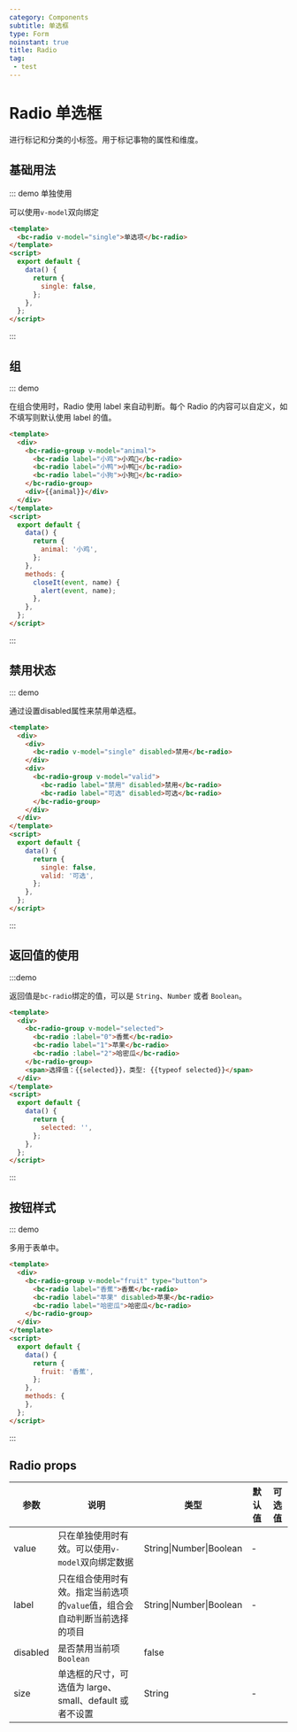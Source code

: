 ```yaml
---
category: Components
subtitle: 单选框
type: Form
noinstant: true
title: Radio
tag:
 - test
---
```


# Radio 单选框

进行标记和分类的小标签。用于标记事物的属性和维度。


## 基础用法


::: demo 单独使用

可以使用`v-model`双向绑定


```html
<template>
  <bc-radio v-model="single">单选项</bc-radio>
</template>
<script>
  export default {
    data() {
      return {
        single: false,
      };
    },
  };
</script>

```
:::


## 组


::: demo

在组合使用时，Radio 使用 label 来自动判断。每个 Radio 的内容可以自定义，如不填写则默认使用 label 的值。

```html
<template>
  <div>
    <bc-radio-group v-model="animal">
      <bc-radio label="小鸡">小鸡🐥</bc-radio>
      <bc-radio label="小鸭">小鸭🦆</bc-radio>
      <bc-radio label="小狗">小狗🐶</bc-radio>
    </bc-radio-group>
    <div>{{animal}}</div>
  </div>
</template>
<script>
  export default {
    data() {
      return {
        animal: '小鸡',
      };
    },
    methods: {
      closeIt(event, name) {
        alert(event, name);
      },
    },
  };
</script>
```
:::

## 禁用状态

::: demo

通过设置disabled属性来禁用单选框。

```html
<template>
  <div>
    <div>
      <bc-radio v-model="single" disabled>禁用</bc-radio>
    </div>
    <div>
      <bc-radio-group v-model="valid">
        <bc-radio label="禁用" disabled>禁用</bc-radio>
        <bc-radio label="可选" disabled>可选</bc-radio>
      </bc-radio-group>
    </div>
  </div>
</template>
<script>
  export default {
    data() {
      return {
        single: false,
        valid: '可选',
      };
    },
  };
</script>
```
:::

## 返回值的使用

:::demo

返回值是`bc-radio`绑定的值，可以是 `String`、`Number` 或者 `Boolean`。

```html
<template>
  <div>
    <bc-radio-group v-model="selected">
      <bc-radio :label="0">香蕉</bc-radio>
      <bc-radio label="1">苹果</bc-radio>
      <bc-radio :label="2">哈密瓜</bc-radio>
    </bc-radio-group>
    <span>选择值：{{selected}}，类型: {{typeof selected}}</span>
  </div>
</template>
<script>
  export default {
    data() {
      return {
        selected: '',
      };
    },
  };
</script>
```

:::

## 按钮样式

::: demo

多用于表单中。


```html
<template>
  <div>
    <bc-radio-group v-model="fruit" type="button">
      <bc-radio label="香蕉">香蕉</bc-radio>
      <bc-radio label="苹果" disabled>苹果</bc-radio>
      <bc-radio label="哈密瓜">哈密瓜</bc-radio>
    </bc-radio-group>
  </div>
</template>
<script>
  export default {
    data() {
      return {
        fruit: '香蕉',
      };
    },
    methods: {
    },
  };
</script>
```
:::


## Radio props


| 参数 | 说明 | 类型 | 默认值 | 可选值 |
|---|----|----|-----|----|
| value | 只在单独使用时有效。可以使用`v-model`双向绑定数据 | String\|Number\|Boolean | - |
| label | 只在组合使用时有效。指定当前选项的`value`值，组合会自动判断当前选择的项目 | String\|Number\|Boolean | - |
| disabled | 是否禁用当前项`Boolean` | false |
| size | 单选框的尺寸，可选值为 large、small、default 或者不设置 | String | - |

